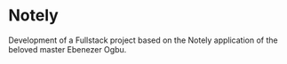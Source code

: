# Notely
Development of a Fullstack project based on the Notely application of the beloved master Ebenezer Ogbu.
